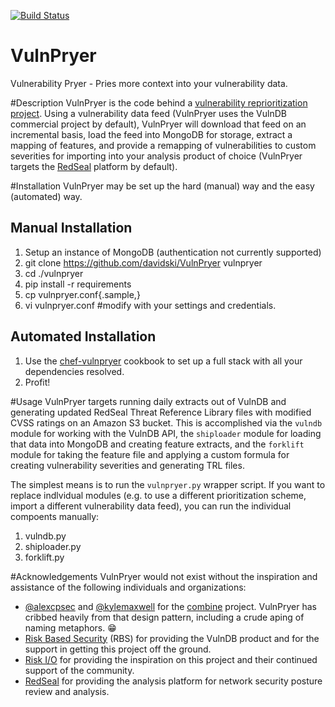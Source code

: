[![Build Status](https://secure.travis-ci.org/davidski/VulnPryer.png)](http://travis-ci.org/davidski/VulnPryer)

VulnPryer
=========

Vulnerability Pryer - Pries more context into your vulnerability data.

#Description
VulnPryer is the code behind a [vulnerability reprioritization project](http://blog.severski.net/2014/08/introducing-vulnpryer.html). 
Using a vulnerability data feed (VulnPryer uses the VulnDB commercial project by default), VulnPryer will 
download that feed on an incremental basis, load the feed into MongoDB for storage, extract a 
mapping of features, and provide a remapping of vulnerabilities to custom severities for importing 
into your analysis product of choice (VulnPryer targets the [RedSeal](https://www.redsealnetworks.com/) platform by default).

#Installation
VulnPryer may be set up the hard (manual) way and the easy (automated) way.

## Manual Installation
1. Setup an instance of MongoDB (authentication not currently supported)
2. git clone https://github.com/davidski/VulnPryer vulnpryer
3.  cd ./vulnpryer
4. pip install -r requirements
5. cp vulnpryer.conf{.sample,}
6. vi vulnpryer.conf #modify with your settings and credentials.

## Automated Installation
1. Use the [chef-vulnpryer](https://github.com/davidski/chef-vulnpryer) cookbook to set up a full stack with all your dependencies resolved.
2. Profit!

#Usage
VulnPryer targets running daily extracts out of VulnDB and generating updated RedSeal Threat 
Reference Library files with modified CVSS ratings on an Amazon S3 bucket. This is accomplished 
via the `vulndb` module for working with the VulnDB API, the `shiploader` module for loading that 
data into MongoDB and creating feature extracts, and the `forklift` module for taking the feature file and 
applying a custom formula for creating vulnerability severities and generating TRL files.

The simplest means is to run the `vulnpryer.py` wrapper script. If you want to replace indlvidual 
modules (e.g. to use a different prioritization scheme, import a different vulnerability data feed), 
you can run the individual compoents manually:

  1. vulndb.py
  2. shiploader.py
  3. forklift.py

#Acknowledgements
VulnPryer would not exist without the inspiration and assistance of the following individuals 
and organizations:
- [@alexcpsec](https://twitter.com/alexcpsec) and 
[@kylemaxwell](https://twitter.com/alexcpsec) for the 
[combine](https://github.com/mlsecproject/combine) project. VulnPryer has cribbed heavily from 
that design pattern, including a crude aping of naming metaphors. :grin:
- [Risk Based Security](https://vulndb.cyberriskanalytics.com/) (RBS) 
for providing the VulnDB product and for the support in getting this project 
off the ground.
- [Risk I/O](https://www.risk.io/) for providing the inspiration 
on this project and their continued support of the community.
- [RedSeal](https://www.redsealnetworks.com) for providing the analysis platform for network 
security posture review and analysis.